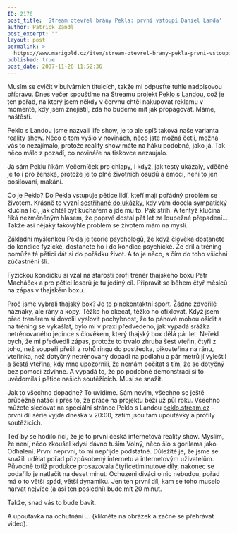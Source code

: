 ```yaml
---
ID: 2176
post_title: 'Stream otevřel brány Pekla: první vstoupí Daniel Landa'
author: Patrick Zandl
post_excerpt: ""
layout: post
permalink: >
  https://www.marigold.cz/item/stream-otevrel-brany-pekla-prvni-vstoupi-daniel-landa
published: true
post_date: 2007-11-26 11:52:36
---
```

Musím se cvičit v bulvárních titulcích, takže mi odpusťte tuhle nadpisovou přípravu. Dnes večer spouštíme na Streamu projekt <a href="http://peklo.stream.cz">Peklo s Landou</a>, což je ten pořad, na který jsem někdy v červnu chtěl nakupovat reklamu v momentě, kdy jsem znejistil, zda ho budeme mít jak propagovat. Máme, naštěstí. 

Peklo s Landou jsme nazvali life show, je to ale spíš taková naše varianta reality show. Něco o tom vyšlo v novinách, něco jste možná četli, možná vás to nezajímalo, protože reality show máte na háku podobně, jako já. Tak něco málo z pozadí, co novináře na tiskovce nezaujalo. 

Já sám Peklu říkám Večerníček pro chlapy, i když, jak testy ukázaly, vděčné je to i pro ženské, protože je to plné životních osudů a emocí, není to jen posilování, makání. 

Co je Peklo? Do Pekla vstupuje pětice lidí, kteří mají pořádný problém se životem. Krásně to vyzní <a href="http://peklo.stream.cz/?m=peklo&a=profil&id=14">sestřihané do ukázky</a>, kdy vám docela sympatický klučina líčí, jak chtěl být kuchařem a jde mu to. Pak střih. A tentýž klučina říká nezměněným hlasem, že poprvé dostal pět let za loupežné přepadení... Takže asi nějaký takovýhle problém se životem mám na mysli. 

Základní myšlenkou Pekla je teorie psychologů, že když člověka dostanete do kondice fyzické, dostanete ho i do kondice psychické. Že dril a tréning pomůže té pětici dát si do pořádku život.  A to je něco, s čím do toho všichni zúčastnění šli. 

Fyzickou kondičku si vzal na starosti profi trenér thajského boxu Petr Macháček a pro pětici loserů je tu jediný cíl. Připravit se během čtyř měsíců na zápas v thajském boxu. 

Proč jsme vybrali thajský box? Je to plnokontaktní sport. Žádné zdvořilé náznaky, ale rány a kopy. Těžko ho okecat, těžko ho ofixlovat. Když jsem před trenérem si dovolil vyslovit pochybnost, že to pánové mohou ošidit a na tréning se vykašlat, bylo mi v praxi předvedeno, jak vypadá srážka netrénovaného jedince s člověkem, který thajský box dělá pár let. Neřekl bych, že mi předvedli zápas, protože to trvalo zhruba šest vteřin, čtyři z toho, než soupeři přešli z rohů ringu do postředka, pikovteřina na ránu, vteřinka, než dotyčný netrénovaný dopadl na podlahu a pár metrů jí vyleštil a šestá vteřina, kdy mne upozornili, že nemám počítat s tím, že se dotyčný bez pomoci zdvihne. A vypadá to, že po podobné demonstraci si to uvědomila i pětice našich soutěžících. Musí se snažit. 

Jak to všechno dopadne? To uvidíme. Sám nevím, všechno se ještě průběžně natáčí i přes to, že práce na projektu běží už půl roku. Všechno můžete sledovat na speciální stránce Peklo s Landou <a href="http://peklo.stream.cz">peklo.stream.cz</a> - první díl série vyjde dneska v 20:00, zatím jsou tam upoutávky a profily soutěžících. 

Teď by se hodilo říci, že je to první česká internetová reality show. Myslím, že není, něco zkoušel kdysi dávno tuším Volný, něco šlo s gorilama jako Odhalení. První neprvní, to mi nepřijde podstatné. Důležité je, že jsme se snažili udělat pořad přizpůsobený internetu a internetovým uživatelům. Původně totiž produkce prosazovala čtyřicetiminutové díly, nakonec se podařilo je natlačit na deset minut. Ochuzeni diváci o nic nebudou, pořad má o to větší spád, větší dynamiku. Jen ten první díl, kam se toho muselo narvat nejvíce (a asi ten poslední) bude mít 20 minut. 

Takže, snad vás to bude bavit. 

A upoutávka na ochutnání ... (klikněte na obrázek a začne se přehrávat video).

<script src="http://www.stream.cz/include/15461"></script>